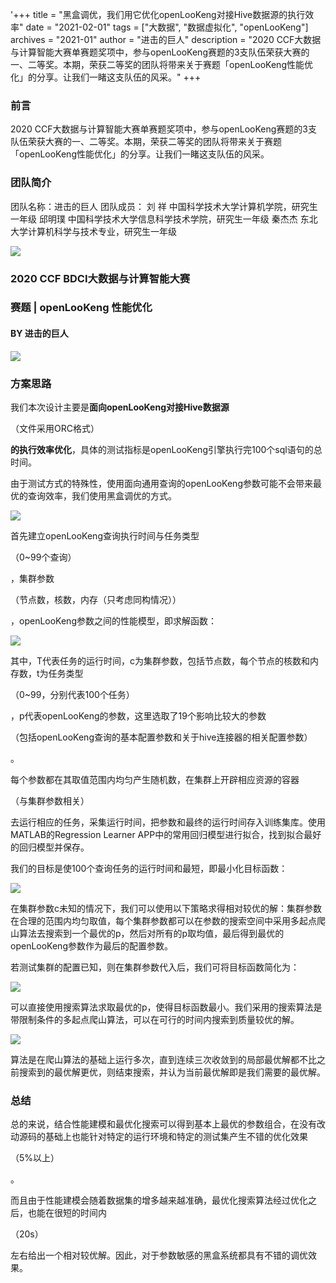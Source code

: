 '+++
title = "黑盒调优，我们用它优化openLooKeng对接Hive数据源的执行效率"
date = "2021-02-01"
tags = ["大数据", "数据虚拟化", "openLooKeng"]
archives = "2021-01"
author = "进击的巨人"
description = "2020 CCF大数据与计算智能大赛单赛题奖项中，参与openLooKeng赛题的3支队伍荣获大赛的一、二等奖。本期，荣获二等奖的团队将带来关于赛题「openLooKeng性能优化」的分享。让我们一睹这支队伍的风采。"
+++


### 前言

2020 CCF大数据与计算智能大赛单赛题奖项中，参与openLooKeng赛题的3支队伍荣获大赛的一、二等奖。本期，荣获二等奖的团队将带来关于赛题「openLooKeng性能优化」的分享。让我们一睹这支队伍的风采。

### 团队简介

团队名称：进击的巨人
团队成员：
刘  祥  中国科学技术大学计算机学院，研究生一年级
邱明璞  中国科学技术大学信息科学技术学院，研究生一年级
秦杰杰  东北大学计算机科学与技术专业，研究生一年级

<img src="/zh-cn/blog/2020-ccf-bdci-02/2021-02-01-ccf-01.jpg" >

### 2020 CCF BDCI大数据与计算智能大赛

### 赛题 | openLooKeng 性能优化

#### BY 进击的巨人

<img src="/zh-cn/blog/2020-ccf-bdci-02/2021-02-01-ccf-02.jpg" >

### 方案思路

我们本次设计主要是<strong>面向openLooKeng对接Hive数据源</strong><p class="gray">（文件采用ORC格式）</p><strong>的执行效率优化</strong>，具体的测试指标是openLooKeng引擎执行完100个sql语句的总时间。

由于测试方式的特殊性，使用面向通用查询的openLooKeng参数可能不会带来最优的查询效率，我们使用黑盒调优的方式。

<img src="/zh-cn/blog/2020-ccf-bdci-02/2021-02-01-ccf-03.jpg" >

首先建立openLooKeng查询执行时间与任务类型<p class="gray">（0~99个查询）</p>，集群参数<p class="gray">（节点数，核数，内存（只考虑同构情况））</p>，openLooKeng参数之间的性能模型，即求解函数：

<img src="/zh-cn/blog/2020-ccf-bdci-02/2021-02-01-ccf-04.jpg" >

其中，T代表任务的运行时间，c为集群参数，包括节点数，每个节点的核数和内存数，t为任务类型<p class="gray">（0~99，分别代表100个任务）</p>，p代表openLooKeng的参数，这里选取了19个影响比较大的参数<p class="gray">（包括openLooKeng查询的基本配置参数和关于hive连接器的相关配置参数）</p>。

每个参数都在其取值范围内均匀产生随机数，在集群上开辟相应资源的容器<p class="gray">（与集群参数相关）</p>去运行相应的任务，采集运行时间，把参数和最终的运行时间存入训练集库。使用MATLAB的Regression Learner APP中的常用回归模型进行拟合，找到拟合最好的回归模型并保存。

我们的目标是使100个查询任务的运行时间和最短，即最小化目标函数：

<img src="/zh-cn/blog/2020-ccf-bdci-02/2021-02-01-ccf-05.jpg" >

在集群参数c未知的情况下，我们可以使用以下策略求得相对较优的解：集群参数在合理的范围内均匀取值，每个集群参数都可以在参数的搜索空间中采用多起点爬山算法去搜索到一个最优的p，然后对所有的p取均值，最后得到最优的openLooKeng参数作为最后的配置参数。

若测试集群的配置已知，则在集群参数代入后，我们可将目标函数简化为：

<img src="/zh-cn/blog/2020-ccf-bdci-02/2021-02-01-ccf-06.jpg" >

可以直接使用搜索算法求取最优的p，使得目标函数最小。我们采用的搜索算法是带限制条件的多起点爬山算法，可以在可行的时间内搜索到质量较优的解。

<img src="/zh-cn/blog/2020-ccf-bdci-02/2021-02-01-ccf-07.jpg" >

算法是在爬山算法的基础上运行多次，直到连续三次收敛到的局部最优解都不比之前搜索到的最优解更优，则结束搜索，并认为当前最优解即是我们需要的最优解。

### 总结

总的来说，结合性能建模和最优化搜索可以得到基本上最优的参数组合，在没有改动源码的基础上也能针对特定的运行环境和特定的测试集产生不错的优化效果<p class="gray">（5%以上）</p>。

而且由于性能建模会随着数据集的增多越来越准确，最优化搜索算法经过优化之后，也能在很短的时间内<p class="gray">（20s）</p>左右给出一个相对较优解。因此，对于参数敏感的黑盒系统都具有不错的调优效果。


